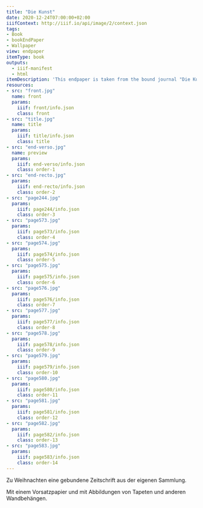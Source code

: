 ```yaml
---
title: "Die Kunst"
date: 2020-12-24T07:00:00+02:00
iiifContext: http://iiif.io/api/image/2/context.json
tags:
- Book
- bookEndPaper
- Wallpaper
view: endpaper
itemType: book
outputs:
  - iiif-manifest
  - html
itemDescription: 'This endpaper is taken from the bound journal "Die Kunst - Monatshefte für freie und angewandte Kunst", 25th volume, 27th year, published 1912 by Bruckmann, Munich. <a class="worldcat" href="http://www.worldcat.org/oclc/442388049">&nbsp;</a>'
resources:
- src: "front.jpg"
  name: front
  params:
    iiif: front/info.json
    class: front
- src: "title.jpg"
  name: title
  params:
    iiif: title/info.json
    class: title
- src: "end-verso.jpg"
  name: preview
  params:
    iiif: end-verso/info.json
    class: order-1
- src: "end-recto.jpg"
  params:
    iiif: end-recto/info.json
    class: order-2
- src: "page244.jpg"
  params:
    iiif: page244/info.json
    class: order-3
- src: "page573.jpg"
  params:
    iiif: page573/info.json
    class: order-4
- src: "page574.jpg"
  params:
    iiif: page574/info.json
    class: order-5
- src: "page575.jpg"
  params:
    iiif: page575/info.json
    class: order-6
- src: "page576.jpg"
  params:
    iiif: page576/info.json
    class: order-7
- src: "page577.jpg"
  params:
    iiif: page577/info.json
    class: order-8
- src: "page578.jpg"
  params:
    iiif: page578/info.json
    class: order-9
- src: "page579.jpg"
  params:
    iiif: page579/info.json
    class: order-10
- src: "page580.jpg"
  params:
    iiif: page580/info.json
    class: order-11
- src: "page581.jpg"
  params:
    iiif: page581/info.json
    class: order-12
- src: "page582.jpg"
  params:
    iiif: page582/info.json
    class: order-13
- src: "page583.jpg"
  params:
    iiif: page583/info.json
    class: order-14
---
```


Zu Weihnachten eine gebundene Zeitschrift aus der eigenen Sammlung.
<!--more-->
Mit einem Vorsatzpapier und mit Abbildungen von Tapeten und anderen Wandbehängen.
